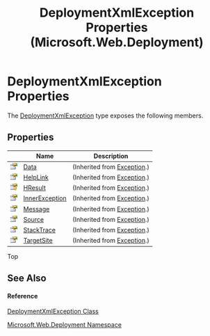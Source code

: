 ﻿---
title: DeploymentXmlException Properties (Microsoft.Web.Deployment)
TOCTitle: DeploymentXmlException Properties
ms:assetid: Properties.T:Microsoft.Web.Deployment.DeploymentXmlException
ms:mtpsurl: https://msdn.microsoft.com/en-us/library/microsoft.web.deployment.deploymentxmlexception_properties(v=VS.90)
ms:contentKeyID: 20209047
ms.date: 05/02/2012
mtps_version: v=VS.90
---

# DeploymentXmlException Properties

The [DeploymentXmlException](deploymentxmlexception-class-microsoft-web-deployment.md) type exposes the following members.

## Properties

<table>
<thead>
<tr class="header">
<th> </th>
<th>Name</th>
<th>Description</th>
</tr>
</thead>
<tbody>
<tr class="odd">
<td><img src="images/Dd565996.pubproperty(en-us,VS.90).gif" title="Public property" alt="Public property" /></td>
<td><a href="https://msdn.microsoft.com/en-us/library/2wyfbc48(v=vs.90)">Data</a></td>
<td>(Inherited from <a href="https://msdn.microsoft.com/en-us/library/c18k6c59(v=vs.90)">Exception</a>.)</td>
</tr>
<tr class="even">
<td><img src="images/Dd565996.pubproperty(en-us,VS.90).gif" title="Public property" alt="Public property" /></td>
<td><a href="https://msdn.microsoft.com/en-us/library/71tawy4s(v=vs.90)">HelpLink</a></td>
<td>(Inherited from <a href="https://msdn.microsoft.com/en-us/library/c18k6c59(v=vs.90)">Exception</a>.)</td>
</tr>
<tr class="odd">
<td><img src="images/Ee230846.protproperty(en-us,VS.90).gif" title="Protected property" alt="Protected property" /></td>
<td><a href="https://msdn.microsoft.com/en-us/library/sh5cw61c(v=vs.90)">HResult</a></td>
<td>(Inherited from <a href="https://msdn.microsoft.com/en-us/library/c18k6c59(v=vs.90)">Exception</a>.)</td>
</tr>
<tr class="even">
<td><img src="images/Dd565996.pubproperty(en-us,VS.90).gif" title="Public property" alt="Public property" /></td>
<td><a href="https://msdn.microsoft.com/en-us/library/902sca80(v=vs.90)">InnerException</a></td>
<td>(Inherited from <a href="https://msdn.microsoft.com/en-us/library/c18k6c59(v=vs.90)">Exception</a>.)</td>
</tr>
<tr class="odd">
<td><img src="images/Dd565996.pubproperty(en-us,VS.90).gif" title="Public property" alt="Public property" /></td>
<td><a href="https://msdn.microsoft.com/en-us/library/9btwf6wk(v=vs.90)">Message</a></td>
<td>(Inherited from <a href="https://msdn.microsoft.com/en-us/library/c18k6c59(v=vs.90)">Exception</a>.)</td>
</tr>
<tr class="even">
<td><img src="images/Dd565996.pubproperty(en-us,VS.90).gif" title="Public property" alt="Public property" /></td>
<td><a href="https://msdn.microsoft.com/en-us/library/85weac5w(v=vs.90)">Source</a></td>
<td>(Inherited from <a href="https://msdn.microsoft.com/en-us/library/c18k6c59(v=vs.90)">Exception</a>.)</td>
</tr>
<tr class="odd">
<td><img src="images/Dd565996.pubproperty(en-us,VS.90).gif" title="Public property" alt="Public property" /></td>
<td><a href="https://msdn.microsoft.com/en-us/library/dxzhy005(v=vs.90)">StackTrace</a></td>
<td>(Inherited from <a href="https://msdn.microsoft.com/en-us/library/c18k6c59(v=vs.90)">Exception</a>.)</td>
</tr>
<tr class="even">
<td><img src="images/Dd565996.pubproperty(en-us,VS.90).gif" title="Public property" alt="Public property" /></td>
<td><a href="https://msdn.microsoft.com/en-us/library/2wchw354(v=vs.90)">TargetSite</a></td>
<td>(Inherited from <a href="https://msdn.microsoft.com/en-us/library/c18k6c59(v=vs.90)">Exception</a>.)</td>
</tr>
</tbody>
</table>


Top

## See Also

#### Reference

[DeploymentXmlException Class](deploymentxmlexception-class-microsoft-web-deployment.md)

[Microsoft.Web.Deployment Namespace](microsoft-web-deployment-namespace.md)

